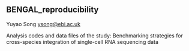 ## BENGAL_reproducibility

Yuyao Song <ysong@ebi.ac.uk>

Analysis codes and data files of the study: Benchmarking strategies for cross-species integration of single-cell RNA sequencing data